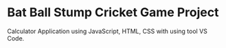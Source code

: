 # Bat Ball Stump Cricket Game Project
Calculator Application using JavaScript, HTML, CSS with using tool VS Code.
